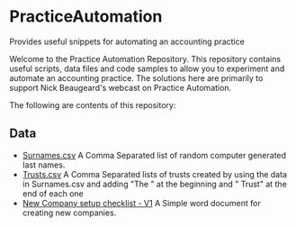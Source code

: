 # PracticeAutomation
Provides useful snippets for automating an accounting practice

Welcome to the Practice Automation Repository. This repository contains useful scripts, data files and code samples to allow you to experiment and automate an accounting practice. The solutions here are primarily to support Nick Beaugeard's webcast on Practice Automation.

The following are contents of this repository:

## Data
* [Surnames.csv](./Data/Surnames.csv) A Comma Separated list of random computer generated last names.
* [Trusts.csv](./Data/Trusts.csv) A Comma Separated lists of trusts created by using the data in Surnames.csv and adding "The " at the beginning and " Trust" at the end of each one
* [New Company setup checklist - V1]('./Data/NewCompanySetupChecklsitV1.docx) A Simple word document for creating new companies.